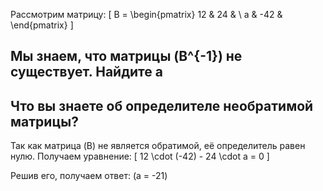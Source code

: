 Рассмотрим матрицу:
\[ 
B = \begin{pmatrix}
12 & 24 & \\
a & -42 &
\end{pmatrix}
\]

Мы знаем, что матрицы \(B^{-1}\) не существует. Найдите a
---
Что вы знаете об определителе необратимой матрицы?
---
Так как матрица \(B\) не является обратимой, её определитель равен нулю. 
Получаем уравнение:
\[
12 \cdot (-42) - 24 \cdot a = 0
\]

Решив его, получаем ответ: \(a = -21\)